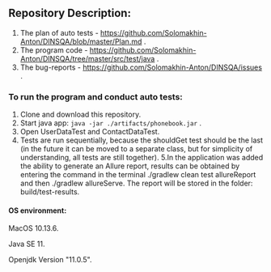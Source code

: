 ## Repository Description:

1. The plan of auto tests - https://github.com/Solomakhin-Anton/DINSQA/blob/master/Plan.md .
2. The program code - https://github.com/Solomakhin-Anton/DINSQA/tree/master/src/test/java .
3. The bug-reports - https://github.com/Solomakhin-Anton/DINSQA/issues .

### To run the program and conduct auto tests:

1. Clone and download this repository.
2. Start java app: `java -jar ./artifacts/phonebook.jar` .
3. Open UserDataTest and ContactDataTest.
4. Tests are run sequentially, because the shouldGet test should be the last (in the future it can be moved to a separate class, but for simplicity of understanding, all tests are still together).
5.In the application was added the ability to generate an Allure report, results can be obtained by entering the command in the terminal ./gradlew clean test allureReport and then ./gradlew allureServe.
The report will be stored in the folder: build/test-results.

#### OS environment:

MacOS 10.13.6.

Java SE 11.

Openjdk Version "11.0.5".
